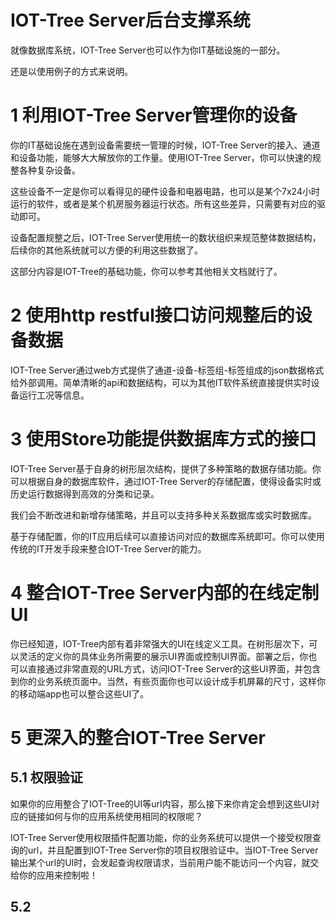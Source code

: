 IOT-Tree Server后台支撑系统
==
就像数据库系统，IOT-Tree Server也可以作为你IT基础设施的一部分。

还是以使用例子的方式来说明。

# 1 利用IOT-Tree Server管理你的设备
你的IT基础设施在遇到设备需要统一管理的时候，IOT-Tree Server的接入、通道和设备功能，能够大大解放你的工作量。使用IOT-Tree Server，你可以快速的规整各种复杂设备。

这些设备不一定是你可以看得见的硬件设备和电器电路，也可以是某个7x24小时运行的软件，或者是某个机房服务器运行状态。所有这些差异，只需要有对应的驱动即可。

设备配置规整之后，IOT-Tree Server使用统一的数状组织来规范整体数据结构，后续你的其他系统就可以方便的利用这些数据了。

这部分内容是IOT-Tree的基础功能，你可以参考其他相关文档就行了。

# 2 使用http restful接口访问规整后的设备数据

IOT-Tree Server通过web方式提供了通道-设备-标签组-标签组成的json数据格式给外部调用。简单清晰的api和数据结构，可以为其他IT软件系统直接提供实时设备运行工况等信息。

# 3 使用Store功能提供数据库方式的接口
IOT-Tree Server基于自身的树形层次结构，提供了多种策略的数据存储功能。你可以根据自身的数据库软件，通过IOT-Tree Server的存储配置，使得设备实时或历史运行数据得到高效的分类和记录。

我们会不断改进和新增存储策略，并且可以支持多种关系数据库或实时数据库。

基于存储配置，你的IT应用后续可以直接访问对应的数据库系统即可。你可以使用传统的IT开发手段来整合IOT-Tree Server的能力。

# 4 整合IOT-Tree Server内部的在线定制UI

你已经知道，IOT-Tree内部有着非常强大的UI在线定义工具。在树形层次下，可以灵活的定义你的具体业务所需要的展示UI界面或控制UI界面。部署之后，你也可以直接通过非常直观的URL方式，访问IOT-Tree Server的这些UI界面，并包含到你的业务系统页面中。当然，有些页面你也可以设计成手机屏幕的尺寸，这样你的移动端app也可以整合这些UI了。

# 5 更深入的整合IOT-Tree Server

## 5.1 权限验证

如果你的应用整合了IOT-Tree的UI等url内容，那么接下来你肯定会想到这些UI对应的链接如何与你的应用系统使用相同的权限呢？

IOT-Tree Server使用权限插件配置功能，你的业务系统可以提供一个接受权限查询的url，并且配置到IOT-Tree Server你的项目权限验证中。当IOT-Tree Server输出某个url的UI时，会发起查询权限请求，当前用户能不能访问一个内容，就交给你的应用来控制啦！

## 5.2 